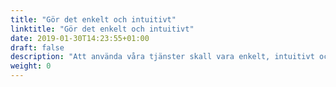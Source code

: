```yaml
---
title: "Gör det enkelt och intuitivt"
linktitle: "Gör det enkelt och intuitivt"
date: 2019-01-30T14:23:55+01:00
draft: false
description: "Att använda våra tjänster skall vara enkelt, intuitivt och gärna roligt. Användarna skall, utan hjälp, klara av att lösa sitt problem första gången de använder tjänsten."
weight: 0
---
```

